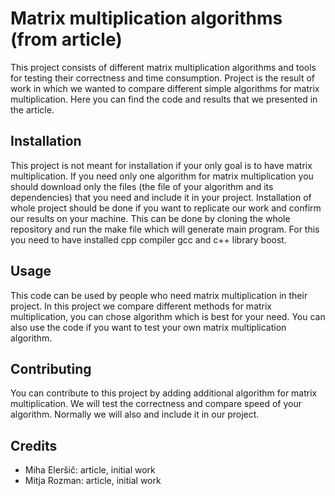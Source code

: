 # Matrix multiplication algorithms (from article)

This project consists of different matrix multiplication algorithms and tools for testing their correctness and time consumption. Project is the result of work in which we wanted to compare different simple algorithms for matrix multiplication. Here you can find the code and results that we presented in the article.

## Installation

This project is not meant for installation if your only goal is to have matrix multiplication. If you need only one algorithm for matrix multiplication you should download only the files (the file of your algorithm and its dependencies) that you need and include it in your project. 
Installation of whole project should be done if you want to replicate our work and confirm our results on your machine. This can be done by cloning the whole repository and run the make file which will generate main program. For this you need to have installed cpp compiler gcc and c++ library boost.

## Usage

This code can be used by people who need matrix multiplication in their project. In this project we compare different methods for matrix multiplication, you can chose algorithm which is best for your need. You can also use the code if you want to test your own matrix multiplication algorithm.

## Contributing

You can contribute to this project by adding additional algorithm for matrix multiplication. We will test the correctness and compare speed of your algorithm. Normally we will also and include it in our project.

## Credits
* Miha Eleršič: article, initial work
* Mitja Rozman: article, initial work
